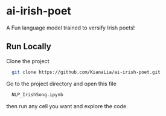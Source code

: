 
# ai-irish-poet

A Fun language model trained to versify Irish poets!



## Run Locally

Clone the project

```bash
  git clone https://github.com/KianaLia/ai-irish-poet.git 
```

Go to the project directory and open this file

```bash
  NLP_IrishSong.ipynb
```

then run any cell you want and explore the code.

